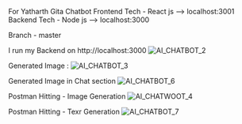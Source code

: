 For Yatharth Gita Chatbot 
   Frontend Tech - React js  --> localhost:3001
   Backend Tech - Node js    --> localhost:3000

Branch - master

I run my Backend on http://localhost:3000
![AI_CHATBOT_2](https://github.com/user-attachments/assets/52e93075-f7c3-4412-a042-74582107e381)

Generated Image :
![AI_CHATBOT_3](https://github.com/user-attachments/assets/be385331-2646-4ea2-9b82-e8d6be1ba476)

Generated Image in Chat section 
![AI_CHATBOT_6](https://github.com/user-attachments/assets/012c8565-b279-4539-a994-74c1a31a6f78)

Postman Hitting - Image Generation
![AI_CHATWOOT_4](https://github.com/user-attachments/assets/2ea4e48b-9f6c-4045-9a1e-d500040800f0)

Postman Hitting - Texr Generation
![AI_CHATBOT_7](https://github.com/user-attachments/assets/e3954423-3644-4d8d-b5e0-577b11700398)


